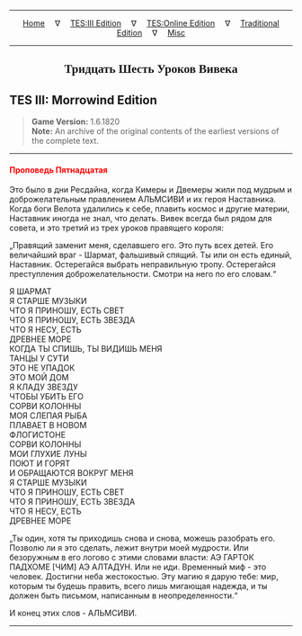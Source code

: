 
---

<!-- Jekyll Page Links -->

<center>
<a href="../../../../index.html">Home</a>
&emsp;&nabla;&emsp;
<a href="../../../index-tes3.html">TES:III Edition</a>
&emsp;&nabla;&emsp;
<a href="../../../index-teso.html">TES:Online Edition</a>
&emsp;&nabla;&emsp;
<a href="../../../index-traditional.html">Traditional Edition</a>
&emsp;&nabla;&emsp;
<a href="../../../index-misc.html">Misc</a>
</center>

<!-- Markdown Body Below: -->

---

<center>
<h2><span style="font-family:Georgia">Тридцать Шесть Уроков Вивека</span></h2>
</center>

## TES III: Morrowind Edition

> __Game Version:__ 1.6.1820\
> __Note:__ An archive of the original contents of the earliest versions of the complete text.

---

#### <span style="color:red">Проповедь Пятнадцатая</span>

Это было в дни Ресдайна, когда Кимеры и Двемеры жили под мудрым и доброжелательным правлением АЛЬМСИВИ и их героя Наставника. Когда боги Велота удалились к себе, плавить космос и другие материи, Наставник иногда не знал, что делать. Вивек всегда был рядом для совета, и это третий из трех уроков правящего короля:

„Правящий заменит меня, сделавшего его. Это путь всех детей. Его величайший враг - Шармат, фальшивый спящий. Ты или он есть единый, Наставник. Остерегайся выбрать неправильную тропу. Остерегайся преступления доброжелательности. Смотри на него по его словам.“

Я ШАРМАТ\
Я СТАРШЕ МУЗЫКИ\
ЧТО Я ПРИНОШУ, ЕСТЬ СВЕТ\
ЧТО Я ПРИНОШУ, ЕСТЬ ЗВЕЗДА\
ЧТО Я НЕСУ, ЕСТЬ\
ДРЕВНЕЕ МОРЕ\
КОГДА ТЫ СПИШЬ, ТЫ ВИДИШЬ МЕНЯ\
ТАНЦЫ У СУТИ\
ЭТО НЕ УПАДОК\
ЭТО МОЙ ДОМ\
Я КЛАДУ ЗВЕЗДУ\
ЧТОБЫ УБИТЬ ЕГО\
СОРВИ КОЛОННЫ\
МОЯ СЛЕПАЯ РЫБА\
ПЛАВАЕТ В НОВОМ\
ФЛОГИСТОНЕ\
СОРВИ КОЛОННЫ\
МОИ ГЛУХИЕ ЛУНЫ\
ПОЮТ И ГОРЯТ\
И ОБРАЩАЮТСЯ ВОКРУГ МЕНЯ\
Я СТАРШЕ МУЗЫКИ\
ЧТО Я ПРИНОШУ, ЕСТЬ СВЕТ\
ЧТО Я ПРИНОШУ, ЕСТЬ ЗВЕЗДА\
ЧТО Я НЕСУ, ЕСТЬ\
ДРЕВНЕЕ МОРЕ

„Ты один, хотя ты приходишь снова и снова, можешь разобрать его. Позволю ли я это сделать, лежит внутри моей мудрости. Или безоружным в его логово с этими словами власти: АЭ ГАРТОК ПАДХОМЕ \[ЧИМ\] АЭ АЛТАДУН. Или не иди. Временный миф - это человек. Достигни неба жестокостью. Эту магию я дарую тебе: мир, которым ты будешь править, всего лишь мигающая надежда, и ты должен быть письмом, написанным в неопределенности.“

И конец этих слов - АЛЬМСИВИ.

---
